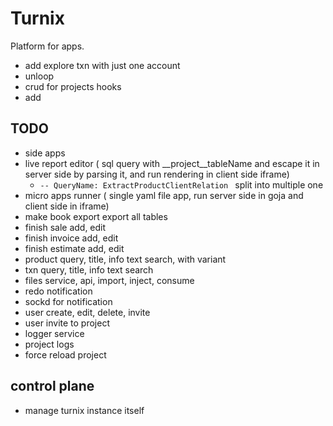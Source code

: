 # Turnix

Platform for apps.


- add explore txn with just one account
- unloop
- crud for projects hooks
- add 

## TODO

- side apps
- live report editor ( sql query with __project__tableName and escape it in server side by parsing it, and run rendering in client side iframe)
    - ```-- QueryName: ExtractProductClientRelation ``` split into multiple one 
- micro apps runner ( single yaml file app, run server side in goja and client side in iframe)
- make book export export all tables
- finish sale add, edit
- finish invoice add, edit
- finish estimate add, edit
- product query, title, info  text search, with variant
- txn query, title, info  text search
- files service, api, import, inject, consume
- redo notification
- sockd for notification
- user create, edit, delete, invite
- user invite to project
- logger service
- project logs
- force reload project

## control plane

- manage turnix instance itself

